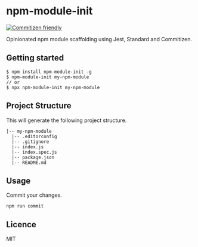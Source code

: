 # npm-module-init

[![Commitizen friendly](https://img.shields.io/badge/commitizen-friendly-brightgreen.svg)](http://commitizen.github.io/cz-cli/)

Opinionated npm module scaffolding using Jest, Standard and Commitizen.

## Getting started

```
$ npm install npm-module-init -g
$ npm-module-init my-npm-module
// or
$ npx npm-module-init my-npm-module
```

## Project Structure

This will generate the following project structure.

```
|-- my-npm-module
  |-- .editorconfig
  |-- .gitignore
  |-- index.js
  |-- index.spec.js
  |-- package.json
  |-- README.md
```

## Usage

Commit your changes.
```
npm run commit
```

## Licence

MIT
